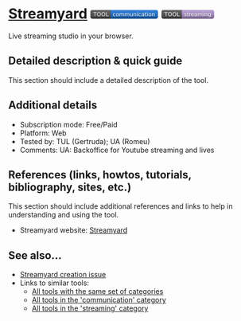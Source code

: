 # [Streamyard](https://streamyard.com/broadcasts)  [<img src="images/communication.png" align="bottom">](https://github.com/e-CLOSE/Toolbox/issues?q=label%3A01_TOOL+label%3Acommunication) [<img src="images/streaming.png" align="bottom">](https://github.com/e-CLOSE/Toolbox/issues?q=label%3A01_TOOL+label%3Astreaming)

Live streaming studio in your browser.


## Detailed description & quick guide

This section should include a detailed description of the tool.


## Additional details

- Subscription mode: Free/Paid
- Platform: Web
- Tested by: TUL (Gertruda); UA (Romeu)
- Comments: UA: Backoffice for Youtube streaming and lives


## References (links, howtos, tutorials, bibliography, sites, etc.)

This section should include additional references and links to help in
understanding and using the tool.

- Streamyard website: [Streamyard](https://streamyard.com/broadcasts)


## See also...

- [Streamyard creation issue](https://github.com/e-CLOSE/Toolbox/issues/66)
- Links to similar tools:
  - [All tools with the same set of categories](https://github.com/e-CLOSE/Toolbox/issues?q=label%3A01_TOOL+label%3Astreaming)
  - [All tools in the 'communication' category](https://github.com/e-CLOSE/Toolbox/issues?q=label%3A01_TOOL+label%3Acommunication)
  - [All tools in the 'streaming' category](https://github.com/e-CLOSE/Toolbox/issues?q=label%3A01_TOOL+label%3Astreaming)
